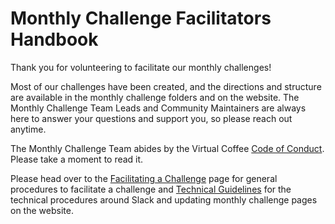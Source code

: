 # Monthly Challenge Facilitators Handbook

Thank you for volunteering to facilitate our monthly challenges!

Most of our challenges have been created, and the directions and structure are available in the monthly challenge folders and on the website. The Monthly Challenge Team Leads and Community Maintainers are always here to answer your questions and support you, so please reach out anytime.

The Monthly Challenge Team abides by the Virtual Coffee [Code of Conduct](https://virtualcoffee.io/code-of-conduct/). Please take a moment to read it.

Please head over to the [Facilitating a Challenge](facilitate-a-challenge.md) page for general procedures to facilitate a challenge and [Technical Guidelines](technical-guidelines.md) for the technical procedures around Slack and updating monthly challenge pages on the website.
